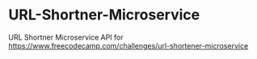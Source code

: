 # URL-Shortner-Microservice
URL Shortner Microservice API for https://www.freecodecamp.com/challenges/url-shortener-microservice
